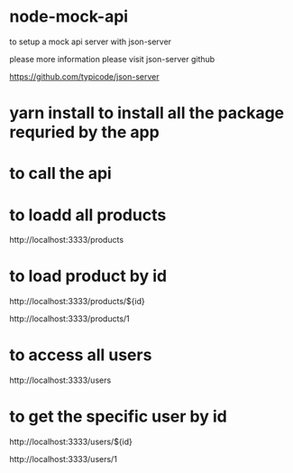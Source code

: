 # node-mock-api

to setup a mock api server with json-server

please more information please visit json-server github

https://github.com/typicode/json-server

# yarn install to install all the package requried by the app

# to call the api

# to loadd all products

http://localhost:3333/products

# to load product by id

http://localhost:3333/products/${id}

http://localhost:3333/products/1

# to access all users

http://localhost:3333/users

# to get the specific user by id

http://localhost:3333/users/${id}

http://localhost:3333/users/1

